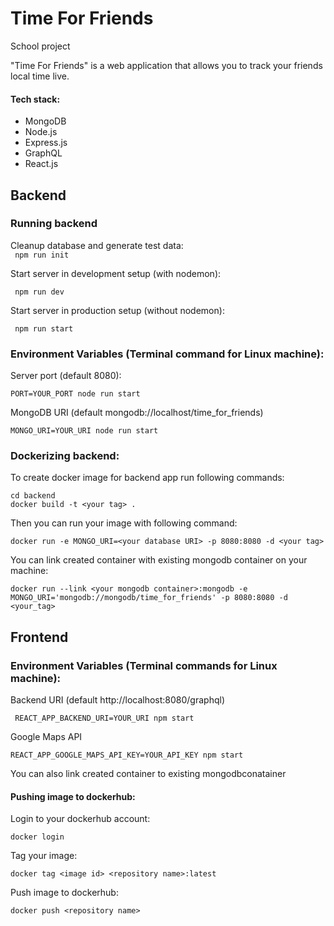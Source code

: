 # Time For Friends
School project

"Time For Friends" is a web application that allows you to track your friends local time live.

#### Tech stack:  
- MongoDB 
- Node.js
- Express.js 
- GraphQL 
- React.js


## Backend

### Running backend

Cleanup database and generate test data:  
`
npm run init`

Start server in development setup (with nodemon):
  
`
npm run dev`  

Start server in production setup (without nodemon):
  
`
npm run start`

### Environment Variables (Terminal command for Linux machine):

Server port (default 8080):
  
`
PORT=YOUR_PORT node run start `

MongoDB URI (default mongodb://localhost/time_for_friends)  

`
MONGO_URI=YOUR_URI node run start
`

### Dockerizing backend:
To create docker image for backend app run following commands:
```
cd backend
docker build -t <your tag> .
```

Then you can run your image with following command:

```
docker run -e MONGO_URI=<your database URI> -p 8080:8080 -d <your tag>
```

You can link created container with existing mongodb container on your machine:
```
docker run --link <your mongodb container>:mongodb -e MONGO_URI='mongodb://mongodb/time_for_friends' -p 8080:8080 -d <your_tag>
```


## Frontend

### Environment Variables (Terminal commands for Linux machine):  

Backend URI (default http://localhost:8080/graphql)  

`
REACT_APP_BACKEND_URI=YOUR_URI npm start`


Google Maps API 

`
REACT_APP_GOOGLE_MAPS_API_KEY=YOUR_API_KEY npm start
`

You can also link created container to existing mongodbconatainer 

#### Pushing image to dockerhub:
Login to your dockerhub account:
```
docker login
```
Tag your image:
```
docker tag <image id> <repository name>:latest
```
Push image to dockerhub:
```
docker push <repository name>
```




